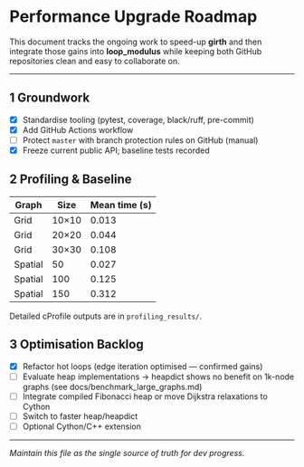 # Performance Upgrade Roadmap

This document tracks the ongoing work to speed-up **girth** and then integrate those gains into **loop_modulus** while keeping both GitHub repositories clean and easy to collaborate on.

---
## 1  Groundwork

- [x] Standardise tooling (pytest, coverage, black/ruff, pre-commit)
- [x] Add GitHub Actions workflow
- [ ] Protect `master` with branch protection rules on GitHub (manual)
- [x] Freeze current public API; baseline tests recorded

## 2  Profiling & Baseline

| Graph | Size | Mean time (s) |
|-------|------|---------------|
| Grid  | 10×10 | 0.013 |
| Grid  | 20×20 | 0.044 |
| Grid  | 30×30 | 0.108 |
| Spatial | 50  | 0.027 |
| Spatial | 100 | 0.125 |
| Spatial | 150 | 0.312 |

Detailed cProfile outputs are in `profiling_results/`.

## 3  Optimisation Backlog

- [x] Refactor hot loops (edge iteration optimised — confirmed gains)
- [ ] Evaluate heap implementations → heapdict shows no benefit on 1k-node graphs (see docs/benchmark_large_graphs.md)
- [ ] Integrate compiled Fibonacci heap or move Dijkstra relaxations to Cython
- [ ] Switch to faster heap/heapdict
- [ ] Optional Cython/C++ extension

---
_Maintain this file as the single source of truth for dev progress._
